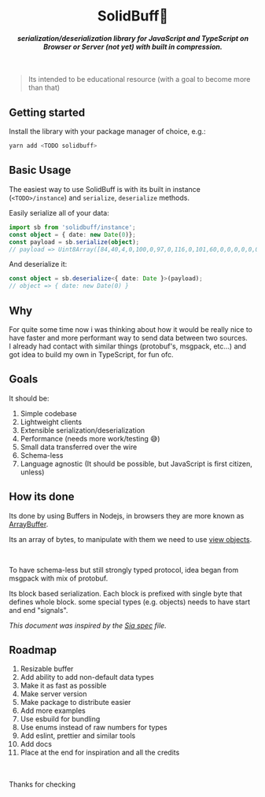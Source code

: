 <h1 align="center">SolidBuff💪</h1>
<h4 align="center"><i>serialization/deserialization library for JavaScript and TypeScript on Browser or Server (not yet) with built in compression.</i></h4>

<br />

> Its intended to be educational resource (with a goal to become more than that)

## Getting started
Install the library with your package manager of choice, e.g.:

```sh
yarn add <TODO solidbuff>
```

## Basic Usage
The easiest way to use SolidBuff is with its built in instance (`<TODO>/instance`) and `serialize`, `deserialize` methods.

Easily serialize all of your data:

```ts
import sb from 'solidbuff/instance';
const object = { date: new Date(0)};
const payload = sb.serialize(object);
// payload => Uint8Array([84,40,4,0,100,0,97,0,116,0,101,60,0,0,0,0,0,0,0,0,85]) // 21B
```

And deserialize it:
```ts
const object = sb.deserialize<{ date: Date }>(payload);
// object => { date: new Date(0) }
```

## Why

For quite some time now i was thinking about how it would be really nice to have faster and more performant way to send data between two sources. <br />
I already had contact with similar things (protobuf's, msgpack, etc...) and got idea to build my own in TypeScript, for fun ofc.

## Goals

It should be:

1. Simple codebase
1. Lightweight clients
1. Extensible serialization/deserialization
1. Performance (needs more work/testing 😅)
1. Small data transferred over the wire
1. Schema-less
1. Language agnostic (It should be possible, but JavaScript is first citizen, unless)

## How its done

Its done by using Buffers in Nodejs, in browsers they are more known as [ArrayBuffer](https://developer.mozilla.org/en-US/docs/Web/JavaScript/Reference/Global_Objects/ArrayBuffer).

Its an array of bytes, to manipulate with them we need to use [view objects](https://developer.mozilla.org/en-US/docs/Web/JavaScript/Reference/Global_Objects/TypedArray).

<br/>

To have schema-less but still strongly typed protocol, idea began from msgpack with mix of protobuf.

Its block based serialization. Each block is prefixed with single byte that defines whole block. some special types (e.g. objects) needs to have start and end "signals".

<i>This document was inspired by the [Sia spec](https://github.com/pouya-eghbali/sia/blob/master/specs.md) file.</i>

## Roadmap

1. Resizable buffer
1. Add ability to add non-default data types
1. Make it as fast as possible
1. Make server version
1. Make package to distribute easier
1. Add more examples
1. Use esbuild for bundling
1. Use enums instead of raw numbers for types
1. Add eslint, prettier and similar tools
1. Add docs
1. Place at the end for inspiration and all the credits


<br />
<br />
Thanks for checking